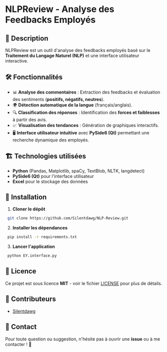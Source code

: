 # NLPReview - Analyse des Feedbacks Employés

## 📌 Description
NLPReview est un outil d'analyse des feedbacks employés basé sur le **Traitement du Langage Naturel (NLP)** et une interface utilisateur interactive.

## 🛠 Fonctionnalités
- 📊 **Analyse des commentaires** : Extraction des feedbacks et évaluation des sentiments (**positifs, négatifs, neutres**).
- 🌍 **Détection automatique de la langue** (français/anglais).
- 🔍 **Classification des réponses** : Identification des **forces et faiblesses** à partir des avis.
- 📈 **Visualisation des tendances** : Génération de graphiques interactifs.
- 🖥 **Interface utilisateur intuitive** avec **PySide6 (Qt)** permettant une recherche dynamique des employés.

## 🏗 Technologies utilisées
- **Python** (Pandas, Matplotlib, spaCy, TextBlob, NLTK, langdetect)
- **PySide6 (Qt)** pour l'interface utilisateur
- **Excel** pour le stockage des données

## 🚀 Installation
1. **Cloner le dépôt**
```bash
 git clone https://github.com/Silentdawg/NLP-Review.git
```
2. **Installer les dépendances**
```bash
 pip install -r requirements.txt
```
3. **Lancer l'application**
```bash
 python EY.interface.py
```

## 📜 Licence
Ce projet est sous licence **MIT** - voir le fichier [LICENSE](LICENSE) pour plus de détails.

## 👥 Contributeurs
- [Silentdawg](https://github.com/Silentdawg)

## 📩 Contact
Pour toute question ou suggestion, n'hésite pas à ouvrir une **issue** ou à me contacter ! 🚀

